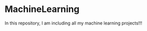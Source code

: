 MachineLearning
===============
In this repository, I am including all my machine learning projects!!!

